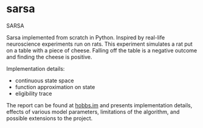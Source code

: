# sarsa
SARSA

Sarsa implemented from scratch in Python. Inspired by real-life neuroscience experiments run on rats. This experiment simulates a rat put on a table with a piece of cheese. Falling off the table is a negative outcome and finding the cheese is positive.

Implementation details:
- continuous state space
- function approximation on state
- eligibility trace

The report can be found at [hobbs.im](https://hobbs.im/report.html) and presents implementation details, effects of various model parameters, limitations of the algorithm, and possible extensions to the project.
